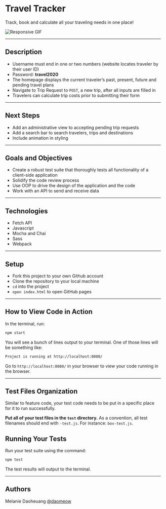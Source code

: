 # Travel Tracker
Track, book and calculate all your traveling needs in one place!

![Responsive GIF](https://media.giphy.com/media/DrCljhWG1TJQtEZtoQ/giphy.gif)

---

## Description
* Username must end in one or two numbers (website locates traveler by their user ID)
* Password: **travel2020**
* The homepage displays the current traveler’s past, present, future and pending travel plans
* Navigate to Trip Request to `POST`, a new trip, after all inputs are filled in
* Travelers can calculate trip costs prior to submitting their form  
---
## Next Steps
* Add an administrative view to accepting pending trip requests
* Add a search bar to search travelers, trips and destinations
* Include animation in styling 

---
## Goals and Objectives

* Create a robust test suite that thoroughly tests all functionality of a client-side application
* Solidify the code review process
* Use OOP to drive the design of the application and the code
* Work with an API to send and receive data



---
## Technologies
* Fetch API
* Javascript 
* Mocha and Chai
* Sass 
* Webpack

---

## Setup
- Fork this project to your own Github account
- Clone the repository to your local machine
- `cd` into the project
- `open index.html` to open GitHub pages

---

## How to View Code in Action

In the terminal, run:

```bash
npm start
```

You will see a bunch of lines output to your terminal. One of those lines will be something like:

```bash
Project is running at http://localhost:8080/
```

Go to `http://localhost:8080/` in your browser to view your code running in the browser.

---

## Test Files Organization

Similar to feature code, your test code needs to be put in a specific place for it to run successfully.

**Put all of your test files in the `test` directory.** As a convention, all test filenames should end with `-test.js`. For instance: `box-test.js`.

## Running Your Tests

Run your test suite using the command:

```bash
npm test
```

The test results will output to the terminal.

---
## Authors
Melanie Daoheuang [@daomeow](https://github.com/daomeow)

